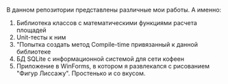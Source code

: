 В данном репозитории представлены различные мои работы. 
А именно: 
1) Библиотека классов с математическими функциями расчета площадей
2) Unit-тесты к ним
3) "Попытка создать метод Compile-time привязанный к данной библиотеке
4) БД SQLite с информационной системой для сети кофеен
5) Приложение в WinForms, в котором я развлекался с рисованием "Фигур Лиссажу". Простенько и со вкусом.
